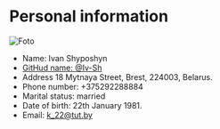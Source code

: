 # Personal information
![Foto](https://pbs.twimg.com/profile_images/1558719480678830081/npQxsO9Z_400x400.jpg)
* Name: Ivan Shyposhyn
* [GitHud name: @Iv-Sh](https://github.com/Iv-Sh)
* Address   18 Mytnaya Street, Brest, 224003, Belarus.
* Phone number: +375292288884
* Marital status: married
* Date of birth:  22th January 1981.
* Email: k_22@tut.by
